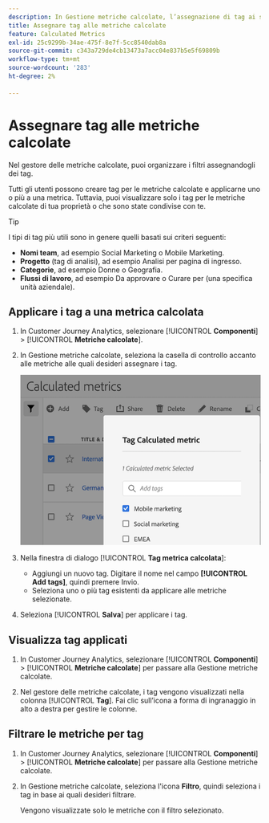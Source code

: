 ```yaml
---
description: In Gestione metriche calcolate, l’assegnazione di tag ai segmenti ti consente di organizzarli.
title: Assegnare tag alle metriche calcolate
feature: Calculated Metrics
exl-id: 25c9299b-34ae-475f-8e7f-5cc8540dab8a
source-git-commit: c343a729de4cb13473a7acc04e837b5e5f69809b
workflow-type: tm+mt
source-wordcount: '283'
ht-degree: 2%

---
```


# Assegnare tag alle metriche calcolate

Nel gestore delle metriche calcolate, puoi organizzare i filtri assegnandogli dei tag.

Tutti gli utenti possono creare tag per le metriche calcolate e applicarne uno o più a una metrica. Tuttavia, puoi visualizzare solo i tag per le metriche calcolate di tua proprietà o che sono state condivise con te.

>[!TIP]
>
>I tipi di tag più utili sono in genere quelli basati sui criteri seguenti:
>
>* **Nomi team**, ad esempio Social Marketing o Mobile Marketing.
>* **Progetto** (tag di analisi), ad esempio Analisi per pagina di ingresso.
>* **Categorie**, ad esempio Donne o Geografia.
>* **Flussi di lavoro**, ad esempio Da approvare o Curare per (una specifica unità aziendale).

## Applicare i tag a una metrica calcolata

1. In Customer Journey Analytics, selezionare [!UICONTROL **Componenti**] > [!UICONTROL **Metriche calcolate**].

1. In Gestione metriche calcolate, seleziona la casella di controllo accanto alle metriche alle quali desideri assegnare i tag.

   ![Assegna tag all&#39;elenco delle metriche calcolate con Mobile Marketing selezionato.](assets/cm_add_tags.png)

1. Nella finestra di dialogo [!UICONTROL **Tag metrica calcolata**]:

   * Aggiungi un nuovo tag. Digitare il nome nel campo **[!UICONTROL Add tags]**, quindi premere Invio.
   * Seleziona uno o più tag esistenti da applicare alle metriche selezionate.

1. Seleziona [!UICONTROL **Salva**] per applicare i tag.

## Visualizza tag applicati

1. In Customer Journey Analytics, selezionare [!UICONTROL **Componenti**] > [!UICONTROL **Metriche calcolate**] per passare alla Gestione metriche calcolate.

1. Nel gestore delle metriche calcolate, i tag vengono visualizzati nella colonna [!UICONTROL **Tag**]. Fai clic sull’icona a forma di ingranaggio in alto a destra per gestire le colonne.

## Filtrare le metriche per tag

1. In Customer Journey Analytics, selezionare [!UICONTROL **Componenti**] > [!UICONTROL **Metriche calcolate**] per passare alla Gestione metriche calcolate.

1. In Gestione metriche calcolate, seleziona l&#39;icona **Filtro**, quindi seleziona i tag in base ai quali desideri filtrare.

   Vengono visualizzate solo le metriche con il filtro selezionato.

